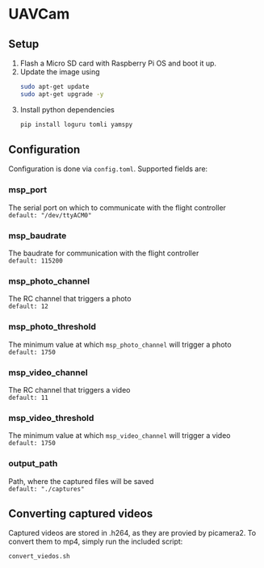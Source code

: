 # UAVCam

## Setup
1. Flash a Micro SD card with Raspberry Pi OS and boot it up.
2. Update the image using
    ```sh
    sudo apt-get update
    sudo apt-get upgrade -y
    ```
3. Install python dependencies
    ```sh
    pip install loguru tomli yamspy
    ```

## Configuration
Configuration is done via `config.toml`. Supported fields are:

### msp_port
The serial port on which to communicate with the flight controller \
`default: "/dev/ttyACM0"`

### msp_baudrate
The baudrate for communication with the flight controller\
`default: 115200`

### msp_photo_channel
The RC channel that triggers a photo\
`default: 12`

### msp_photo_threshold
The minimum value at which `msp_photo_channel` will trigger a photo\
`default: 1750`

### msp_video_channel
The RC channel that triggers a video\
`default: 11`

### msp_video_threshold
The minimum value at which `msp_video_channel` will trigger a video\
`default: 1750`

### output_path
Path, where the captured files will be saved\
`default: "./captures"`


## Converting captured videos
Captured videos are stored in .h264, as they are provied by picamera2. To convert them to mp4, simply run the included script:
```sh
convert_viedos.sh
```


